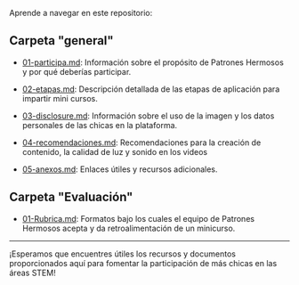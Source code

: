 Aprende a navegar en este repositorio: 

## Carpeta "general"
- [01-participa.md](./General/01-participa.md): Información sobre el propósito de Patrones Hermosos y por qué deberías participar.

- [02-etapas.md](./General/02-etapas.md): Descripción detallada de las etapas de aplicación para impartir mini cursos.

- [03-disclosure.md](./General/03-disclosure.md): Información sobre el uso de la imagen y los datos personales de las chicas en la plataforma.

- [04-recomendaciones.md](./General/04-recomendaciones.md): Recomendaciones para la creación de contenido, la calidad de luz y sonido en los videos

- [05-anexos.md](./General/05-anexos.md): Enlaces útiles y recursos adicionales.

## Carpeta "Evaluación"
- [01-Rubrica.md](./Evaluacion/01-Rubrica.md): Formatos bajo los cuales el equipo de Patrones Hermosos acepta y da retroalimentación de un minicurso.

---

¡Esperamos que encuentres útiles los recursos y documentos proporcionados aquí para fomentar la participación de más chicas en las áreas STEM!


